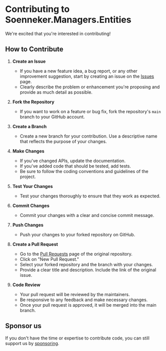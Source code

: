 ﻿# Contributing to Soenneker.Managers.Entities

We're excited that you're interested in contributing!

## How to Contribute

1. **Create an Issue**
   - If you have a new feature idea, a bug report, or any other improvement suggestion, start by creating an issue on the [Issues](https://github.com/soenneker/soenneker.managers.entities/issues) page.
   - Clearly describe the problem or enhancement you're proposing and provide as much detail as possible.

1. **Fork the Repository**
   - If you want to work on a feature or bug fix, fork the repository's `main` branch to your GitHub account.

1. **Create a Branch**
   - Create a new branch for your contribution. Use a descriptive name that reflects the purpose of your changes.

1. **Make Changes**
   - If you've changed APIs, update the documentation.
   - If you've added code that should be tested, add tests.
   - Be sure to follow the coding conventions and guidelines of the project.

1. **Test Your Changes**
   - Test your changes thoroughly to ensure that they work as expected.

1. **Commit Changes**
   - Commit your changes with a clear and concise commit message.

1. **Push Changes**
   - Push your changes to your forked repository on GitHub.

1. **Create a Pull Request**
   - Go to the [Pull Requests](https://github.com/soenneker/soenneker.managers.entities/pulls) page of the original repository.
   - Click on "New Pull Request."
   - Select your forked repository and the branch with your changes.
   - Provide a clear title and description. Include the link of the original issue.

1. **Code Review**
   - Your pull request will be reviewed by the maintainers.
   - Be responsive to any feedback and make necessary changes.
   - Once your pull request is approved, it will be merged into the main branch.

## Sponsor us

If you don't have the time or expertise to contribute code, you can still support us by [sponsoring](https://github.com/sponsors/soenneker).
